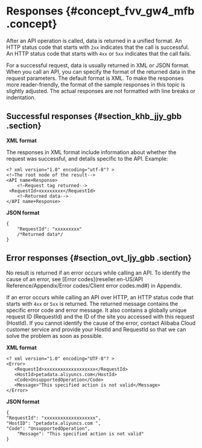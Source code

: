 # Responses {#concept_fvv_gw4_mfb .concept}

After an API operation is called, data is returned in a unified format. An HTTP status code that starts with `2xx` indicates that the call is successful. An HTTP status code that starts with `4xx` or `5xx` indicates that the call fails.

For a successful request, data is usually returned in XML or JSON format. When you call an API, you can specify the format of the returned data in the request parameters. The default format is XML. To make the responses more reader-friendly, the format of the sample responses in this topic is slightly adjusted. The actual responses are not formatted with line breaks or indentation.

## Successful responses {#section_khb_jjy_gbb .section}

**XML format**

The responses in XML format include information about whether the request was successful, and details specific to the API. Example:

```
<? xml version="1.0" encoding="utf-8"? >  
<!—The root node of the result--> 
<API name+Response> 
    <!—Request tag returned--> 
 <RequestId>xxxxxxxxx</RequestId> 
    <!—Returned data--> 
</API name+Response>
```

**JSON format**

```screen
{ 
    "RequestId": "xxxxxxxxx"
    /*Returned data*/
}
```

## Error responses {#section_ovt_ljy_gbb .section}

No result is returned if an error occurs while calling an API. To identify the cause of an error, see [Error codes](reseller.en-US/API Reference/Appendix/Error codes/Client error codes.md#) in Appendix.

If an error occurs while calling an API over HTTP, an HTTP status code that starts with `4xx` or `5xx` is returned. The returned message contains the specific error code and error message. It also contains a globally unique request ID \(RequestId\) and the ID of the site you accessed with this request \(HostId\). If you cannot identify the cause of the error, contact Alibaba Cloud customer service and provide your HostId and RequestId so that we can solve the problem as soon as possible.

**XML format**

```
<? xml version="1.0" encoding="UTF-8"? > 
<Error> 
   <RequestId>xxxxxxxxxxxxxxxxxxx</RequestId> 
   <HostId>petadata.aliyuncs.com</HostId> 
   <Code>UnsupportedOperation</Code> 
   <Message>"This specified action is not valid</Message> 
</Error> 
```

**JSON format**

```screen
{ 
"RequestId": "xxxxxxxxxxxxxxxxxxx", 
"HostID": "petadata.aliyuncs.com ", 
"Code": "UnsupportedOperation", 
    "Message": "This specified action is not valid"
} 

```


